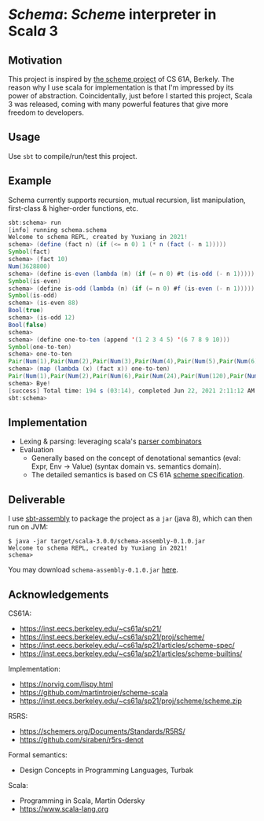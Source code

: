 # *Schema*: *Schem*e interpreter in Scal*a* 3


## Motivation

This project is inspired by [the scheme project](https://inst.eecs.berkeley.edu/~cs61a/sp21/proj/scheme/) of CS 61A, Berkely. The reason why I use scala for implementation is that I'm impressed by its power of abstraction. Coincidentally, just before I started this project, Scala 3 was released, coming with many powerful features that give more freedom to developers.

## Usage

Use `sbt` to compile/run/test this project.

## Example

Schema currently supports recursion, mutual recursion, list manipulation, first-class & higher-order functions, etc.

```sbt
sbt:schema> run
[info] running schema.schema 
Welcome to schema REPL, created by Yuxiang in 2021!
schema> (define (fact n) (if (<= n 0) 1 (* n (fact (- n 1)))))
Symbol(fact)
schema> (fact 10)
Num(3628800)
schema> (define is-even (lambda (n) (if (= n 0) #t (is-odd (- n 1)))))
Symbol(is-even)
schema> (define is-odd (lambda (n) (if (= n 0) #f (is-even (- n 1)))))
Symbol(is-odd)
schema> (is-even 88)
Bool(true)
schema> (is-odd 12)
Bool(false)
schema> 
schema> (define one-to-ten (append '(1 2 3 4 5) '(6 7 8 9 10)))
Symbol(one-to-ten)
schema> one-to-ten
Pair(Num(1),Pair(Num(2),Pair(Num(3),Pair(Num(4),Pair(Num(5),Pair(Num(6),Pair(Num(7),Pair(Num(8),Pair(Num(9),Pair(Num(10),Nil))))))))))
schema> (map (lambda (x) (fact x)) one-to-ten)
Pair(Num(1),Pair(Num(2),Pair(Num(6),Pair(Num(24),Pair(Num(120),Pair(Num(720),Pair(Num(5040),Pair(Num(40320),Pair(Num(362880),Pair(Num(3628800),Nil))))))))))
schema> Bye!
[success] Total time: 194 s (03:14), completed Jun 22, 2021 2:11:12 AM
sbt:schema>
```

## Implementation

- Lexing & parsing: leveraging scala's [parser combinators](https://github.com/scala/scala-parser-combinators)
- Evaluation
  - Generally based on the concept of denotational semantics (eval: Expr, Env -> Value) (syntax domain vs. semantics domain).
  - The detailed semantics is based on CS 61A [scheme specification]().

## Deliverable
I use [sbt-assembly](https://github.com/sbt/sbt-assembly) to package the project as a `jar` (java 8), which can then run on JVM:

```shell
$ java -jar target/scala-3.0.0/schema-assembly-0.1.0.jar
Welcome to schema REPL, created by Yuxiang in 2021!
schema> 
```

You may download `schema-assembly-0.1.0.jar` [here](https://github.com/UniverseFly/schema/releases/download/0.1.0/schema-assembly-0.1.0.jar).

## Acknowledgements

CS61A:
- https://inst.eecs.berkeley.edu/~cs61a/sp21/
- https://inst.eecs.berkeley.edu/~cs61a/sp21/proj/scheme/
- https://inst.eecs.berkeley.edu/~cs61a/sp21/articles/scheme-spec/
- https://inst.eecs.berkeley.edu/~cs61a/sp21/articles/scheme-builtins/

Implementation:
- https://norvig.com/lispy.html
- https://github.com/martintrojer/scheme-scala
- https://inst.eecs.berkeley.edu/~cs61a/sp21/proj/scheme/scheme.zip

R5RS:
- https://schemers.org/Documents/Standards/R5RS/
- https://github.com/siraben/r5rs-denot

Formal semantics:
- Design Concepts in Programming Languages, Turbak

Scala:
- Programming in Scala, Martin Odersky
- https://www.scala-lang.org
